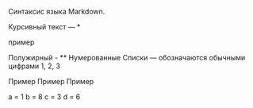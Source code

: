 Синтаксис языка Markdown.

Курсивный текст — *

пример

Полужирный - **
Нумерованные Списки — обозначаются обычными цифрами 1, 2, 3

Пример
Пример
Пример

a = 1
b = 8
c = 3
d = 6
